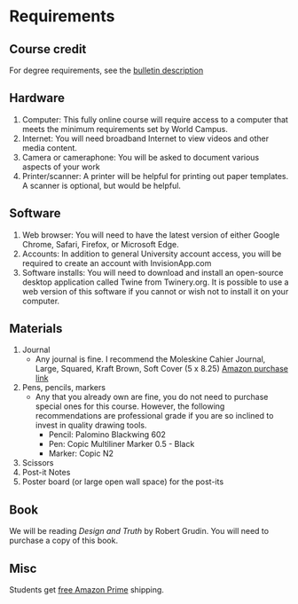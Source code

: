 # Requirements

## Course credit 

For degree requirements, see the [bulletin description](https://bulletins.psu.edu/undergraduate/colleges/arts-architecture/digital-multimedia-design-bdes/#programrequirementstext) 

## Hardware

1. Computer: This fully online course will require access to a computer that meets the minimum requirements set by World Campus.
2. Internet: You will need broadband Internet to view videos and other media content.
3. Camera or cameraphone: You will be asked to document various aspects of your work
4. Printer/scanner: A printer will be helpful for printing out paper templates. A scanner is optional, but would be helpful.

## Software

1. Web browser: You will need to have the latest version of either Google Chrome, Safari, Firefox, or Microsoft Edge.
2. Accounts: In addition to general University account access, you will be required to create an account with InvisionApp.com
3. Software installs: You will need to download and install an open-source desktop application called Twine from Twinery.org. It is possible to use a web version of this software if you cannot or wish not to install it on your computer.

## Materials

1. Journal 
   * Any journal is fine. I recommend the Moleskine Cahier Journal, Large, Squared, Kraft Brown, Soft Cover \(5 x 8.25\) [Amazon purchase link](https://www.amazon.com/Moleskine-Cahier-Journal-Large-Squared/dp/8883704991)
2. Pens, pencils, markers
   * Any that you already own are fine, you do not need to purchase special ones for this course. However, the following recommendations are professional grade if you are so inclined to invest in quality drawing tools.
      * Pencil: Palomino Blackwing 602
      * Pen: Copic Multiliner Marker 0.5 - Black
      * Marker: Copic N2 
3. Scissors
4. Post-it Notes
5. Poster board \(or large open wall space\) for the post-its

## Book

We will be reading _Design and Truth_ by Robert Grudin. You will need to purchase a copy of this book.

## Misc

Students get [free Amazon Prime](https://www.amazon.com/gp/help/customer/display.html?nodeId=201133690) shipping.
